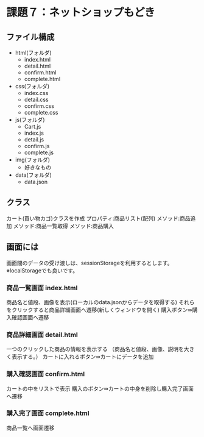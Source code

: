 # 課題７：ネットショップもどき

## ファイル構成
- html(フォルダ)
  - index.html
  - detail.html
  - confirm.html
  - complete.html
- css(フォルダ)
  - index.css
  - detail.css
  - confirm.css
  - complete.css
- js(フォルダ)
  - Cart.js
  - index.js
  - detail.js
  - confirm.js
  - complete.js
- img(フォルダ)
  - 好きなもの
- data(フォルダ)
  - data.json

## クラス
カート(買い物カゴ)クラスを作成
プロパティ:商品リスト(配列)
メソッド:商品追加
メソッド:商品一覧取得
メソッド:商品購入

## 画面には
画面間のデータの受け渡しは、sessionStorageを利用するとします。
※localStorageでも良いです。

### 商品一覧画面 index.html
商品名と値段、画像を表示(ローカルのdata.jsonからデータを取得する)
それらをクリックすると商品詳細画面へ遷移(新しくウィンドウを開く)
購入ボタン⇛購入確認画面へ遷移

### 商品詳細画面 detail.html
一つのクリックした商品の情報を表示する
（商品名と値段、画像、説明を大きく表示する。）
カートに入れるボタン⇛カートにデータを追加

### 購入確認画面 confirm.html
カートの中をリストで表示
購入のボタン⇛カートの中身を削除し購入完了画面へ遷移

### 購入完了画面 complete.html
商品一覧へ画面遷移
